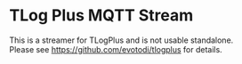 # TLog Plus MQTT Stream
This is a streamer for TLogPlus and is not usable standalone.  
Please see https://github.com/evotodi/tlogplus for details.
